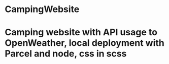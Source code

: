 # CampingWebsite
# Camping website with API usage to OpenWeather, local deployment with Parcel and node, css in scss 
